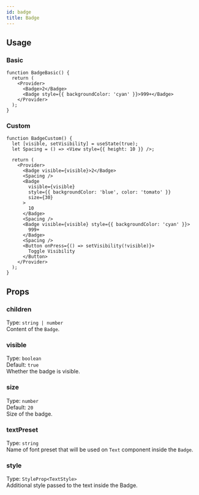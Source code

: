 ```yaml
---
id: badge 
title: Badge 
---
```


## Usage 

### Basic

```tsx live
function BadgeBasic() {
  return (
    <Provider>
      <Badge>2</Badge>
      <Badge style={{ backgroundColor: 'cyan' }}>999+</Badge>
    </Provider>
  );
}
```

### Custom

```tsx live
function BadgeCustom() {
  let [visible, setVisibility] = useState(true);
  let Spacing = () => <View style={{ height: 10 }} />;

  return (
    <Provider>
      <Badge visible={visible}>2</Badge>
      <Spacing />
      <Badge
        visible={visible}
        style={{ backgroundColor: 'blue', color: 'tomato' }}
        size={30}
      >
        10
      </Badge>
      <Spacing />
      <Badge visible={visible} style={{ backgroundColor: 'cyan' }}>
        999+
      </Badge>
      <Spacing />
      <Button onPress={() => setVisibility(!visible)}>
        Toggle Visibility
      </Button>
    </Provider>
  );
}
```

## Props

### children

Type: `string | number`  
Content of the `Badge`.

### visible

Type: `boolean`  
Default: `true`  
Whether the badge is visible.

### size

Type: `number`  
Default: `20`  
Size of the badge.

### textPreset

Type: `string`  
Name of font preset that will be used on `Text` component inside the `Badge`.

### style

Type: `StyleProp<TextStyle>`  
Additional style passed to the text inside the Badge.


